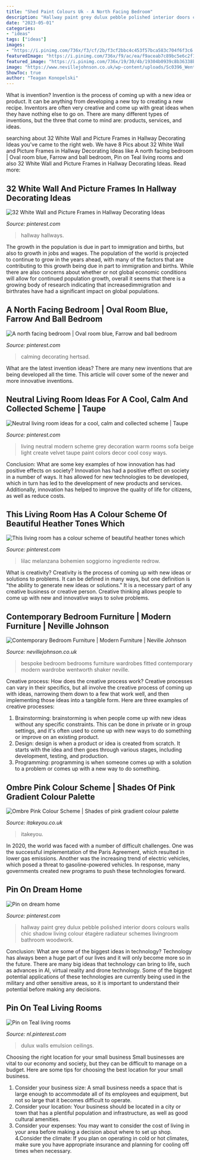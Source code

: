 ```yaml
---
title: "Shed Paint Colours Uk - A North Facing Bedroom"
description: "Hallway paint grey dulux pebble polished interior doors colours walls chic shadow living colour étagère radiateur schemes livingroom bathroom woodwork"
date: "2023-05-01"
categories:
- "ideas"
tags: ["ideas"]
images:
- "https://i.pinimg.com/736x/f3/cf/2b/f3cf2bbc4c453f57bca583c704f6f3c6.jpg"
featuredImage: "https://i.pinimg.com/736x/f9/ac/ea/f9aceab7c89bc5e6c2f13146e4eaef79.jpg"
featured_image: "https://i.pinimg.com/736x/19/30/4b/19304b0939c8b36338b003db7c20f428.jpg"
image: "https://www.nevillejohnson.co.uk/wp-content/uploads/Sc0396_WentworthBedroom_2_EST.jpg"
ShowToc: true
author: "Teagan Konopelski"
---
```



What is invention?
Invention is the process of coming up with a new idea or product. It can be anything from developing a new toy to creating a new recipe. Inventors are often very creative and come up with great ideas when they have nothing else to go on. There are many different types of inventions, but the three that come to mind are: products, services, and ideas.

	

		
searching about 32 White Wall and Picture Frames in Hallway Decorating Ideas you've came to the right web. We have 8 Pics about 32 White Wall and Picture Frames in Hallway Decorating Ideas like A north facing bedroom | Oval room blue, Farrow and ball bedroom, Pin on Teal living rooms and also 32 White Wall and Picture Frames in Hallway Decorating Ideas. Read more:
		
    
## 32 White Wall And Picture Frames In Hallway Decorating Ideas

<img loading=lazy src="https://i.pinimg.com/736x/f3/cf/2b/f3cf2bbc4c453f57bca583c704f6f3c6.jpg" onerror="this.onerror=null;this.src='https://tse1.mm.bing.net/th?id=OIP.ZR0O4AO3XKg_P1gaCglvBAHaJ_&amp;pid=15.1';" alt="32 White Wall and Picture Frames in Hallway Decorating Ideas">

_Source: pinterest.com_

>hallway hallways. 

	

The growth in the population is due in part to immigration and births, but also to growth in jobs and wages.
The population of the world is projected to continue to grow in the years ahead, with many of the factors that are contributing to this growth being due in part to immigration and births. While there are also concerns about whether or not global economic conditions will allow for continued population growth, overall it seems that there is a growing body of research indicating that increasedimmigration and birthrates have had a significant impact on global populations.

    
## A North Facing Bedroom | Oval Room Blue, Farrow And Ball Bedroom

<img loading=lazy src="https://i.pinimg.com/736x/3b/78/67/3b7867e3be386eeb67751d071a39d932--gray-bedroom-bedroom-colors.jpg" onerror="this.onerror=null;this.src='https://tse2.mm.bing.net/th?id=OIP.t-GPXeESR8NR0WeDjROHyQHaHa&amp;pid=15.1';" alt="A north facing bedroom | Oval room blue, Farrow and ball bedroom">

_Source: pinterest.com_

>calming decorating hertsad. 

	

What are the latest invention ideas?
There are many new inventions that are being developed all the time. This article will cover some of the newer and more innovative inventions.

    
## Neutral Living Room Ideas For A Cool, Calm And Collected Scheme | Taupe

<img loading=lazy src="https://i.pinimg.com/736x/19/30/4b/19304b0939c8b36338b003db7c20f428.jpg" onerror="this.onerror=null;this.src='https://tse2.mm.bing.net/th?id=OIP.LRHwNeIPj59fFQdELMA58gHaHa&amp;pid=15.1';" alt="Neutral living room ideas for a cool, calm and collected scheme | Taupe">

_Source: pinterest.com_

>living neutral modern scheme grey decoration warm rooms sofa beige light create velvet taupe paint colors decor cool cosy ways. 

	

Conclusion: What are some key examples of how innovation has had positive effects on society?
Innovation has had a positive effect on society in a number of ways. It has allowed for new technologies to be developed, which in turn has led to the development of new products and services. Additionally, innovation has helped to improve the quality of life for citizens, as well as reduce costs.

    
## This Living Room Has A Colour Scheme Of Beautiful Heather Tones Which

<img loading=lazy src="https://i.pinimg.com/736x/be/44/e6/be44e6e24cad0577c996f78ec81a6650.jpg" onerror="this.onerror=null;this.src='https://tse2.mm.bing.net/th?id=OIP.e7LLGrepdMsOVSp9_vItoQHaE7&amp;pid=15.1';" alt="This living room has a colour scheme of beautiful heather tones which">

_Source: pinterest.com_

>lilac melanzana bohemien soggiorno ingrediente redrow. 

	

What is creativity?
Creativity is the process of coming up with new ideas or solutions to problems. It can be defined in many ways, but one definition is "the ability to generate new ideas or solutions." It is a necessary part of any creative business or creative person. Creative thinking allows people to come up with new and innovative ways to solve problems.

    
## Contemporary Bedroom Furniture | Modern Furniture | Neville Johnson

<img loading=lazy src="https://www.nevillejohnson.co.uk/wp-content/uploads/Sc0396_WentworthBedroom_2_EST.jpg" onerror="this.onerror=null;this.src='https://tse4.mm.bing.net/th?id=OIP.KqIYEEdrwDk_V8cJwBYCIAHaE8&amp;pid=15.1';" alt="Contemporary Bedroom Furniture | Modern Furniture | Neville Johnson">

_Source: nevillejohnson.co.uk_

>bespoke bedroom bedrooms furniture wardrobes fitted contemporary modern wardrobe wentworth shaker neville. 

	

Creative process: How does the creative process work?
Creative processes can vary in their specifics, but all involve the creative process of coming up with ideas, narrowing them down to a few that work well, and then implementing those ideas into a tangible form. Here are three examples of creative processes: 
1. Brainstorming: brainstorming is when people come up with new ideas without any specific constraints. This can be done in private or in group settings, and it's often used to come up with new ways to do something or improve on an existing product. 
2. Design: design is when a product or idea is created from scratch. It starts with the idea and then goes through various stages, including development, testing, and production. 
3. Programming: programming is when someone comes up with a solution to a problem or comes up with a new way to do something.

    
## Ombre Pink Colour Scheme | Shades Of Pink Gradient Colour Palette

<img loading=lazy src="https://www.itakeyou.co.uk/wp-content/uploads/2021/03/colour-hex-1.jpg" onerror="this.onerror=null;this.src='https://tse1.mm.bing.net/th?id=OIP.GcxbieiJFR9dapaghhAOPwHaKR&amp;pid=15.1';" alt="Ombre Pink Colour Scheme | Shades of pink gradient colour palette">

_Source: itakeyou.co.uk_

>itakeyou. 

	

In 2020, the world was faced with a number of difficult challenges. One was the successful implementation of the Paris Agreement, which resulted in lower gas emissions. Another was the increasing trend of electric vehicles, which posed a threat to gasoline-powered vehicles. In response, many governments created new programs to push these technologies forward. 

    
## Pin On Dream Home

<img loading=lazy src="https://i.pinimg.com/736x/46/99/dc/4699dc75434500eac51f84ed64b0f05a--grey-hallway-hallway-paint.jpg" onerror="this.onerror=null;this.src='https://tse1.mm.bing.net/th?id=OIP.WVieSpKrvXXae9Kvoq-D8QHaJ4&amp;pid=15.1';" alt="Pin on dream home">

_Source: pinterest.com_

>hallway paint grey dulux pebble polished interior doors colours walls chic shadow living colour étagère radiateur schemes livingroom bathroom woodwork. 

	

Conclusion: What are some of the biggest ideas in technology?
Technology has always been a huge part of our lives and it will only become more so in the future. There are many big ideas that technology can bring to life, such as advances in AI, virtual reality and drone technology. Some of the biggest potential applications of these technologies are currently being used in the military and other sensitive areas, so it is important to understand their potential before making any decisions.

    
## Pin On Teal Living Rooms

<img loading=lazy src="https://i.pinimg.com/736x/f9/ac/ea/f9aceab7c89bc5e6c2f13146e4eaef79.jpg" onerror="this.onerror=null;this.src='https://tse1.mm.bing.net/th?id=OIP.jMHGMd_iAK7Cy_vG2lTHcgHaHa&amp;pid=15.1';" alt="Pin on Teal living rooms">

_Source: nl.pinterest.com_

>dulux walls emulsion ceilings. 

	

Choosing the right location for your small business
Small businesses are vital to our economy and society, but they can be difficult to manage on a budget. Here are some tips for choosing the best location for your small business. 
1. Consider your business size: A small business needs a space that is large enough to accommodate all of its employees and equipment, but not so large that it becomes difficult to operate. 
2. Consider your location: Your business should be located in a city or town that has a plentiful population and infrastructure, as well as good cultural amenities. 
3. Consider your expenses: You may want to consider the cost of living in your area before making a decision about where to set up shop. 
4.Consider the climate: If you plan on operating in cold or hot climates, make sure you have appropriate insurance and planning for cooling off times when necessary.

